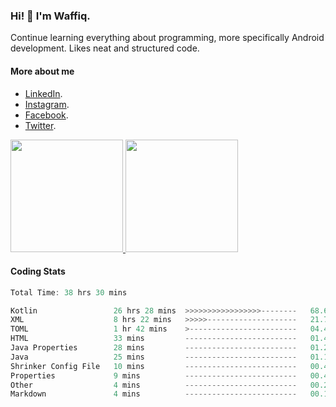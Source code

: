 ### Hi! 👋 I'm Waffiq.

Continue learning everything about programming, more specifically Android development. Likes neat and structured code.

#### More about me 
- [LinkedIn](https://www.linkedin.com/in/waffiqaziz/).
- [Instagram](https://www.instagram.com/waffiqaziz/).
- [Facebook](https://web.facebook.com/WaffiqAziz/).
- [Twitter](https://twitter.com/AzizWaffiq).

<p align="left">
<a href="https://github.com/waffiqaziz">
  <img height="180em" src="https://github-readme-stats-eight-theta.vercel.app/api?username=waffiqaziz&show_icons=true&theme=algolia&include_all_commits=true&count_private=true"/>
  <img height="180em" src="https://github-readme-stats-eight-theta.vercel.app/api/top-langs/?username=waffiqaziz&layout=compact&langs_count=8&theme=algolia"/>
</a>
</p>

#### Coding Stats
<!--START_SECTION:waka-->

```rust
Total Time: 38 hrs 30 mins

Kotlin                 26 hrs 28 mins  >>>>>>>>>>>>>>>>>--------   68.62 %
XML                    8 hrs 22 mins   >>>>>--------------------   21.70 %
TOML                   1 hr 42 mins    >------------------------   04.43 %
HTML                   33 mins         -------------------------   01.46 %
Java Properties        28 mins         -------------------------   01.23 %
Java                   25 mins         -------------------------   01.12 %
Shrinker Config File   10 mins         -------------------------   00.47 %
Properties             9 mins          -------------------------   00.41 %
Other                  4 mins          -------------------------   00.21 %
Markdown               4 mins          -------------------------   00.18 %
```

<!--END_SECTION:waka-->
